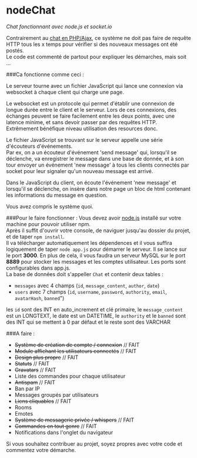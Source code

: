 nodeChat
========

*Chat fonctionnant avec node.js et socket.io*

Contrairement au [chat en PHP/Ajax](https://github.com/voidgraphics/ajaxChat), ce système ne doit pas faire de requête HTTP tous les x temps pour vérifier si des nouveaux messages ont été postés.  
Le code est commenté de partout pour expliquer les démarches, mais soit ...

###Ca fonctionne comme ceci :

Le serveur tourne avec un fichier JavaScript qui lance une connexion via websocket à chaque client qui charge une page. 

Le websocket est un protocole qui permet d'établir une connexion de longue durée entre le client et le serveur. Lors de ces connexions, des échanges peuvent se faire facilement entre les deux points, avec une latence minime, et sans devoir passer par des requêtes HTTP.  
Extrêmement bénéfique niveau utilisation des resources donc.

Le fichier JavaScript se trouvant sur le serveur appelle une série d'écouteurs d'événements.  
Par ex, on a un écouteur d'événement 'send message' qui, lorsqu'il se déclenche, va enregistrer le message dans une base de donnée, et à son tour envoyer un événement 'new message' à tous les clients connectés par socket pour leur signaler qu'un nouveau message est arrivé.  

Dans le JavaScript du client, on écoute l'événement 'new message' et lorsqu'il se déclenche, on insère dans notre page un bloc de html contenant les informations du message en question.

Vous avez compris le système quoi.


###Pour le faire fonctionner :
Vous devez avoir [node.js](http://nodejs.org) installé sur votre machine pour pouvoir utiliser npm.  
Après il suffit d'ouvrir votre console, de naviguer jusqu'au dossier du projet, et de taper `npm install`.  
Il va télécharger automatiquement les dépendences et il vous suffira logiquement de taper `node app.js` pour démarrer le serveur. Il se lance sur le port **3000**. En plus de cela, il vous faudra un serveur MySQL sur le port **8889** pour stocker les messages et les comptes utilisateur. Les ports sont configurables dans app.js.  
La base de données doit s'appeller `Chat` et contenir deux tables :  

  
- `messages` avec 4 champs (`id`, `message_content`, `author`, `date`)  
- `users` avec 7 champs (`id`, `username`, `password`, `authority`, `email`, `avatarHash`, `banned`")

les `id` sont des INT en auto_increment et clé primaire, le `message_content` est un LONGTEXT, le date est un DATETIME, le `authority` et le `banned` sont des INT qui se mettent à 0 par défaut et le reste sont des VARCHAR


###A faire :

- ~~Système de création de compte / connexion~~ // FAIT  
- ~~Module affichant les utilisateurs connectés~~ // FAIT
- ~~Design plus propre~~ // FAIT
- ~~Statuts~~ // FAIT
- ~~Gravatars~~ // FAIT
- Liste des commandes pour chaque utilisateur
- ~~Antispam~~ // FAIT
- Ban par IP
- Messages groupés par utilisateurs
- ~~Liens cliquables~~ // FAIT
- Rooms
- Emotes  
- ~~Système de messagerie privée / whispers~~  // FAIT
- ~~Commandes en tout genre~~ // FAIT
- Notifications dans l'onglet du navigateur

Si vous souhaitez contribuer au projet, soyez propres avec votre code et commentez votre démarche.
